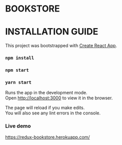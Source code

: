 # BOOKSTORE 


# INSTALLATION GUIDE
This project was bootstrapped with [Create React App](https://github.com/facebook/create-react-app).


### `npm install`

### `npm start`

### `yarn start`

Runs the app in the development mode.<br />
Open [http://localhost:3000](http://localhost:3000) to view it in the browser.

The page will reload if you make edits.<br />
You will also see any lint errors in the console.

### Live demo

https://redux-bookstore.herokuapp.com/